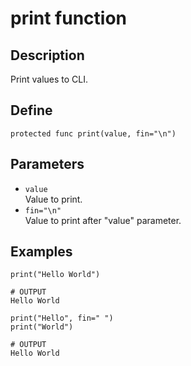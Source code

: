 # print function

## Description
Print values to CLI.

## Define
```
protected func print(value, fin="\n")
```

## Parameters
+ ``value`` <br>
Value to print.
+ ``fin="\n"`` <br>
Value to print after "value" parameter.

## Examples
```
print("Hello World")

# OUTPUT
Hello World
```
```
print("Hello", fin=" ")
print("World")

# OUTPUT
Hello World
```
